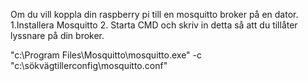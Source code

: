 Om du vill koppla din raspberry pi till en mosquitto broker på en dator.
1.Installera Mosquitto
2. Starta CMD och skriv in detta så att du tillåter lyssnare på din broker.

"c:\Program Files\Mosquitto\mosquitto.exe" -c "c:\sökvägtillerconfig\mosquitto.conf"
